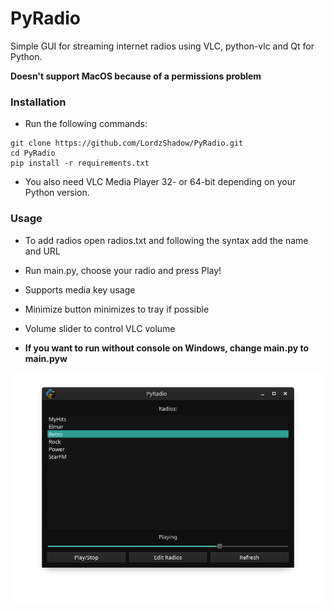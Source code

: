 # PyRadio
Simple GUI for streaming internet radios using VLC, python-vlc and Qt for Python.

**Doesn't support MacOS because of a permissions problem**

### Installation

- Run the following commands:

```
git clone https://github.com/LordzShadow/PyRadio.git
cd PyRadio
pip install -r requirements.txt
```
- You also need VLC Media Player 32- or 64-bit depending on your Python version.

### Usage

- To add radios open radios.txt and following the syntax add the name and URL
- Run main.py, choose your radio and press Play!

- Supports media key usage
- Minimize button minimizes to tray if possible
- Volume slider to control VLC volume

- **If you want to run without console on Windows, change main.py to main.pyw**

![Image of App](imageofapp.png)



